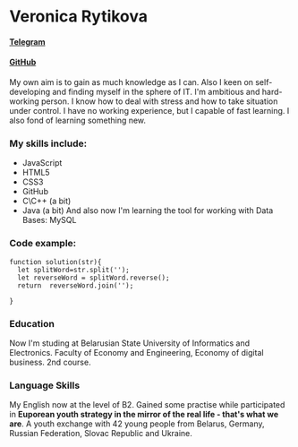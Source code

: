 # Veronica Rytikova
#### [Telegram](https://t.me/veronica_aci)
#### [GitHub](https://github.com/VRytikova)

My own aim is to gain as much knowledge as I can. Also I keen on self-developing and finding myself in the sphere of IT.
I'm ambitious and hard-working person. I know  how to deal with stress and how to take situation under control. 
I have no working experience, but I capable of fast learning. I also fond of learning something new. 

### My skills include:
  * JavaScript
  * HTML5
  * CSS3
  * GitHub
  * C\C++ (a bit)
  * Java (a bit)
 And also now I'm learning the tool for working with Data Bases: MySQL

### Code example:
```
function solution(str){
  let splitWord=str.split('');
  let reverseWord = splitWord.reverse();
  return  reverseWord.join('');

}
```
### Education
Now I'm studing at Belarusian State University of Informatics and Electronics. Faculty of Economy and Engineering, Economy of digital business.
2nd course.
### Language Skills
My English now at the level of B2. Gained some practise while participated in **Euporean youth strategy in the mirror of the real life - that's what we are**.
A youth exchange with 42 young people from Belarus, Germany, Russian Federation, Slovac Republic and Ukraine.
